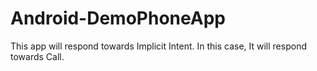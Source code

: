 # Android-DemoPhoneApp
This app will respond towards Implicit Intent. 
In this case, It will respond towards Call.
